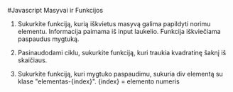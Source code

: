 #Javascript Masyvai ir Funkcijos

1. Sukurkite funkciją, kurią iškvietus masyvą galima papildyti norimu elementu. Informacija paimama iš input laukelio. Funkcija iškviečiama paspaudus mygtuką.

2. Pasinaudodami ciklu, sukurkite funkciją, kuri traukia kvadratinę šaknį iš skaičiaus.

3. Sukurkite funkciją, kuri mygtuko paspaudimu, sukuria div elementą su klase "elementas-{index}". {index} = elemento numeris
